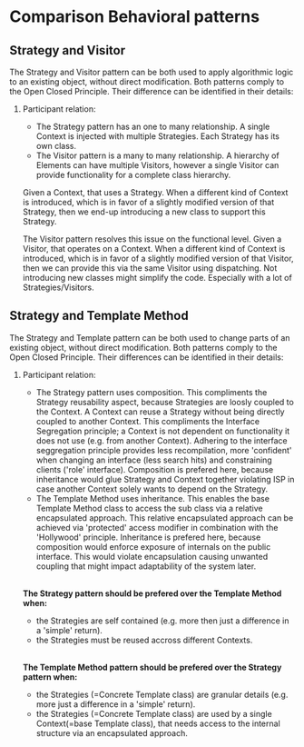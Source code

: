# Comparison Behavioral patterns

## Strategy and Visitor
The Strategy and Visitor pattern can be both used to apply algorithmic logic to an existing object, without direct modification. Both patterns comply to the Open Closed Principle. Their difference can be identified in their details:
1. Participant relation:
    - The Strategy pattern has an one to many relationship. A single Context is injected with multiple Strategies. Each Strategy has its own class.
    - The Visitor pattern is a many to many relationship. A hierarchy of Elements can have multiple Visitors, however a single Visitor can provide functionality for a complete class hierarchy. 
    
    Given a Context, that uses a Strategy. When a different kind of Context is introduced, which is in favor of a slightly modified version of that Strategy, then we end-up introducing a new class to support this Strategy.

    The Visitor pattern resolves this issue on the functional level. Given a Visitor, that operates on a Context. When a different kind of Context is introduced, which is in favor of a slightly modified version of that Visitor, then we can provide this via the same Visitor using dispatching. Not introducing new classes might simplify the code. Especially with a lot of Strategies/Visitors.

## Strategy and Template Method

The Strategy and Template pattern can be both used to change parts of an existing object, without direct modification. Both patterns comply to the Open Closed Principle. Their differences can be identified in their details:
1. Participant relation:
    - The Strategy pattern uses composition. This compliments the Strategy reusability aspect, because Strategies are loosly coupled to the Context. A Context can reuse a Strategy without being directly coupled to another Context. This compliments the Interface Segregation principle; a Context is not dependent on functionality it does not use (e.g. from another Context). Adhering to the interface seggregation principle provides less recompilation, more 'confident' when changing an interface (less search hits) and constraining clients ('role' interface). Composition is prefered here, because inheritance would glue Strategy and Context together violating ISP in case another Context solely wants to depend on the Strategy.
    - The Template Method uses inheritance. This enables the base Template Method class to access the sub class via a relative encapsulated approach. This relative encapsulated approach can be achieved via 'protected' access modifier in combination with the 'Hollywood' principle. Inheritance is prefered here, because composition would enforce exposure of internals on the public interface. This would violate encapsulation causing unwanted coupling that might impact adaptability of the system later.
  
   <br/>
    
   **The Strategy pattern should be prefered over the Template Method when:**
   - the Strategies are self contained (e.g. more then just a difference in a 'simple' return).
   - the Strategies must be reused accross different Contexts.
   
   <br/>

   **The Template Method pattern should be prefered over the Strategy pattern when:**
   - the Strategies (=Concrete Template class) are granular details (e.g. more just a difference in a 'simple' return).
   - the Strategies (=Concrete Template class) are used by a single Context(=base Template class), that needs access to the internal structure via an encapsulated approach.